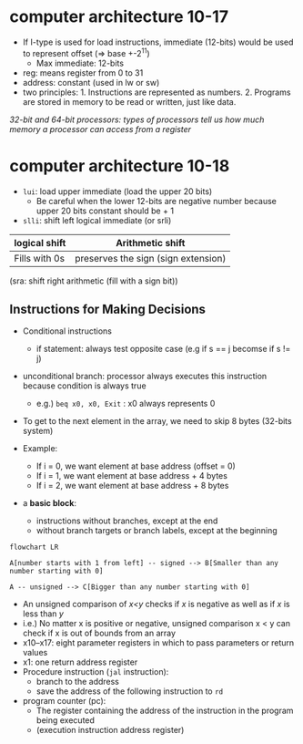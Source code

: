 # computer architecture 10-17

- If I-type is used for load instructions, immediate (12-bits) would be used to represent offset (=> base +-$2^{11}$)
	- Max immediate: 12-bits
- reg: means register from 0 to 31
- address: constant (used in lw or sw)
- two principles:
	1. Instructions are represented as numbers.
	2. Programs are stored in memory to be read or written, just like data.


*32-bit and 64-bit processors: types of processors tell us how much memory a processor can access from a register*

# computer architecture 10-18

- `lui`: load upper immediate (load the upper 20 bits)
	- Be careful when the lower 12-bits are negative number because upper 20 bits constant should  be + 1
- `slli`: shift left logical immediate (or srli)

| logical shift | Arithmetic shift                    |
|---------------|-------------------------------------|
| Fills with 0s | preserves the sign (sign extension) |
(sra: shift right arithmetic (fill with a sign bit))

## Instructions for Making Decisions

- Conditional instructions
	- if statement: always test opposite case (e.g if s == j becomse if s != j)
- unconditional branch: processor always executes this instruction because condition is always true
	- e.g.) `beq x0, x0, Exit` : x0 always represents 0

- To get to the next element in the array, we need to skip 8 bytes (32-bits system)
- Example:
    - If i = 0, we want element at base address (offset = 0)
    - If i = 1, we want element at base address + 4 bytes
    - If i = 2, we want element at base address + 8 bytes
- a **basic block**: 
	- instructions without branches, except at the end
	- without branch targets or branch labels, except at the beginning

```mermaid
flowchart LR

A[number starts with 1 from left] -- signed --> B[Smaller than any number starting with 0]

A -- unsigned --> C[Bigger than any number starting with 0]
```

- An unsigned comparison of _x<y_ checks if _x_ is negative as well as if _x_ is less than _y_
- i.e.) No matter x is positive or negative, unsigned comparison x < y can check if x is out of bounds from an array
- x10–x17: eight parameter registers in which to pass parameters or return values
- x1: one return address register
- Procedure instruction (`jal` instruction):
	- branch to the address
	- save the address of the following instruction to `rd`
- program counter (pc): 
	- The register containing the address of the instruction in the program being executed
	- (execution instruction address register)

